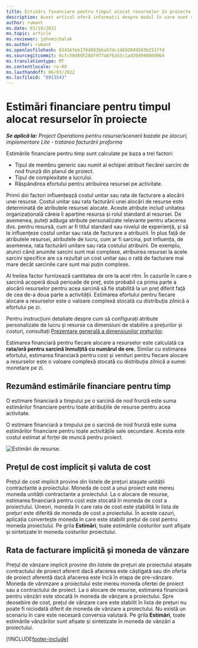 ```yaml
---
title: Estimări financiare pentru timpul alocat resurselor în proiecte
description: Acest articol oferă informații despre modul în care sunt calculate estimările financiare pentru timp.
author: rumant
ms.date: 03/19/2021
ms.topic: article
ms.reviewer: johnmichalak
ms.author: rumant
ms.openlocfilehash: 03416feb178d883bba57dc14692049503b151ffd
ms.sourcegitcommit: 6cfc50d89528df977a8f6a55c1ad39d99800d9b4
ms.translationtype: MT
ms.contentlocale: ro-RO
ms.lasthandoff: 06/03/2022
ms.locfileid: "8913543"
---
```

# <a name="financial-estimates-for-resource-time-on-projects"></a>Estimări financiare pentru timpul alocat resurselor în proiecte

_**Se aplică la:** Project Operations pentru resurse/scenarii bazate pe stocuri, implementare Lite - tratarea facturării proforma_

Estimările financiare pentru timp sunt calculate pe baza a trei factori: 

- Tipul de membru generic sau numit al echipei atribuit fiecărei sarcini de nod frunză din planul de proiect. 
- Tipul de complexitate a lucrului.
- Răspândirea efortului pentru atribuirea resursei pe activitate. 

Primii doi factori influențează costul unitar sau rata de facturare a alocării unei resurse. Costul unitar sau rata facturării unei alocări de resurse este determinată de atributele resursei alocate. Aceste atribute includ unitatea organizațională căreia îi aparține resursa și rolul standard al resursei. De asemenea, puteți adăuga atribute personalizate relevante pentru afacerea dvs. pentru resursă, cum ar fi titlul standard sau nivelul de experiență, și să le influențeze costul unitar sau rata de facturare a atribuirii.
În plus față de atributele resursei, atributele de lucru, cum ar fi sarcina, pot influența, de asemenea, rata facturării unitare sau rata costului atribuirii. De exemplu, atunci când anumite sarcini sunt mai complexe, atribuirea resursei la acele sarcini specifice are ca rezultat un cost unitar sau o rată de facturare mai mare decât sarcinile care sunt mai puțin complexe.   

Al treilea factor furnizează cantitatea de ore la acel ritm. În cazurile în care o sarcină acoperă două perioade de preț, este probabil ca prima parte a alocării resurselor pentru acea sarcină să fie stabilită la un preț diferit față de cea de-a doua parte a activității. Estimarea efortului pentru fiecare alocare a resurselor este o valoare complexă stocată cu distribuția zilnică a efortului pe zi.

Pentru instrucțiuni detaliate despre cum să configurați atribute personalizate de lucru și resurse ca dimensiuni de stabilire a prețurilor și costuri, consultați [Prezentare generală a dimensiunilor prețurilor](../pricing-costing/pricing-dimensions-overview.md).

Estimarea financiară pentru fiecare alocare a resurselor este calculată ca **rata/oră pentru sarcină înmulțită cu numărul de ore.**  Similar cu estimarea efortului, estimarea financiară pentru cost și venituri pentru fiecare alocare a resurselor este o valoare complexă stocată cu distribuția zilnică a sumei monetare pe zi. 

## <a name="summarizing-financial-estimates-for-time"></a>Rezumând estimările financiare pentru timp
O estimare financiară a timpului pe o sarcină de nod frunză este suma estimărilor financiare pentru toate atribuțiile de resurse pentru acea activitate.

O estimare financiară a timpului pe o sarcină de nod frunză este suma estimărilor financiare pentru toate activitățile sale secundare. Acesta este costul estimat al forței de muncă pentru proiect. 

![Estimări de resurse.](./media/navigation12.png)

## <a name="default-cost-price-and-cost-currency"></a>Prețul de cost implicit și valuta de cost

Prețul de cost implicit provine din listele de prețuri atașate unității contractante a proiectului. Moneda de cost a unui proiect este mereu moneda unității contractante a proiectului. La o alocare de resurse, estimarea financiară pentru cost este stocată în moneda de cost a proiectului. Uneori, moneda în care rata de cost este stabilită în lista de prețuri este diferită de moneda de cost a proiectului. În aceste cazuri, aplicația convertește moneda în care este stabilit prețul de cost pentru moneda proiectului. Pe grila **Estimări**, toate estimările costurilor sunt afișate și sintetizate în moneda costurilor proiectului. 

## <a name="default-bill-rate-and-sales-currency"></a>Rata de facturare implicită și moneda de vânzare

Prețul de vânzare implicit provine din listele de prețuri ale proiectului atașate contractului de proiect aferent dacă afacerea este câștigată sau din oferta de proiect aferentă dacă afacerea este încă în etapa de pre-vânzare. Moneda de vânmzare a proiectului este mereu moneda ofertei de proiect sau a contractului de proiect. La o alocare de resurse, estimarea financiară pentru vânzări este stocată în moneda de vânzare a proiectului. Spre deosebire de cost, prețul de vânzare care este stabilit în lista de prețuri nu poate fi niciodată diferit de moneda de vânzare a proiectului. Nu există un scenariu în care este necesară conversia valutară. Pe grila **Estimări**, toate estimările vânzărilor sunt afișate și sintetizate în moneda de vânzări a proiectului. 

[!INCLUDE[footer-include](../includes/footer-banner.md)]
